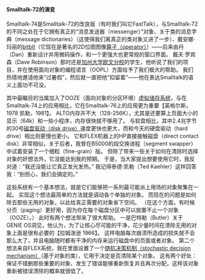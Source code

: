 #### Smalltalk-72的演变
Smalltalk-74是Smalltalk-72的改良版（有时我们叫它FastTalk），与Smalltalk-72的不同之处在于它拥有真正的“消息发送器（messenger）”对象、关于类的消息字典（message dictionaries）（这使得我们离真正的类对象又进了一步）、戴安娜·玛丽的[bitblt](http://baike.baidu.com/item/BitBlt)（它现在是著名的2D位图图像[算子（operator）](http://baike.baidu.com/item/%E7%AE%97%E5%AD%90)）——后来由丹（Dan）重新设计并用微码操作，和一个更强大也更常规的窗口界面。
戴夫·罗宾森（Dave Robinson）那时还是[加州大学欧文分校](http://baike.baidu.com/item/UCI)的学生，他听说了我们的项目，并在使用面向对象的编程语言（OOPL）方面给予了我们极大的帮助。
我们热情地邀请他来“过暑假”，然后就一直把他“扣留着”——他在表达Smalltalk的语义上面功不可没。

其中最瞩目的当属加入了OOZE（面向对象的分区环境）[虚拟储存系统](http://baike.baidu.com/item/%E8%99%9A%E6%8B%9F%E5%AD%98%E5%82%A8%E7%B3%BB%E7%BB%9F)，与在Smalltalk-74上的应用相比，它在Smalltalk-76上的应用更为重要【英格尔斯，1978 凯勒，1981】。
ALTO内存并不大（128-256K），尤其是还要算上页面大小的显示（64k）和一些小程序，内存很快就不够用了。
与软盘相比，其中2.4兆字节的30号[磁盘驱动（disk drive）](http://baike.baidu.com/item/%E7%A3%81%E7%9B%98%E9%A9%B1%E5%8A%A8%E5%99%A8)速度更快也更大，而和今天的硬盘驱动（hard drive）相比则更慢也更小。
它和FLEX机器上的HP直接接触磁盘（direct contact disk）非常相似，关于后者，我曾在B5000的段交换进程（segment swapper）中试着安装了一个细粒（fine-grain）版。
但除了带来一些关于如何在清除时选择对象的好想法外，它没能达到我的预期。
于是，当大家提出想要使用它时，我反对道：“我还没能让它真正发光发热。”
我记得泰德·凯勒（Ted Kaehler）这样回答我：“别担心，我们会搞定的。”

这些系统有一个基本想法，就是它们能够把一系列最可能派上用场的对象聚集在一起。
实现这个想法最简单的方法就是调动各个单独的对象。
而现在的问题是如何除去那些无用的对象，以此给真正需要的对象省下空间。
（在这个方面，有时候分页（paging）更好用，因为你在每个磁盘分区中可以放置不止一个对象（OOZE）。）
此时有两个想法带来了很大帮助。
一是巴特勒（Butler）关于GENIE OS洞见，他认为，为了让核心尽可能的干净，花少量时间在清除无用的对象上面是很有必要的【拉姆泼逊 1966】。
这样电脑每次崩溃所造成的损失就不会那么大了，并且电脑随时都有干净的内存来运行磁盘中的页面或者对象。
第二个想法来自FLEX系统，我在里面设置了一个[随机决策机制（stochastic decision mechanism）](http://baike.baidu.com/item/%E9%9A%8F%E6%9C%BA%E5%86%B3%E7%AD%96)（基于对象的类），它用于决定是否清除某个对象。
这有两个好处：保证不错删那些重要的对象、发生了错误能够重新恢复并且再次分配，这样该对象重新被错误清除的概率就很低了。

